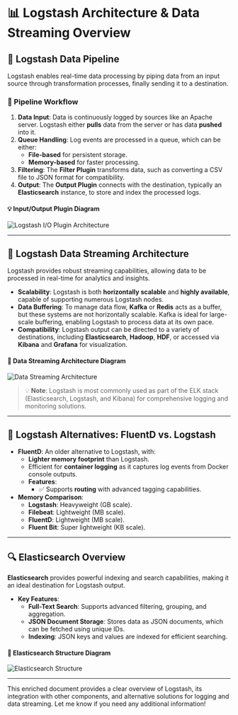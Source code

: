 
# 📊 Logstash Architecture & Data Streaming Overview

## 🚀 Logstash Data Pipeline

Logstash enables real-time data processing by piping data from an input source through transformation processes, finally sending it to a destination. 

### 🔄 Pipeline Workflow
1. **Data Input**: Data is continuously logged by sources like an Apache server. Logstash either **pulls** data from the server or has data **pushed** into it.
2. **Queue Handling**: Log events are processed in a queue, which can be either:
   - **File-based** for persistent storage.
   - **Memory-based** for faster processing.
3. **Filtering**: The **Filter Plugin** transforms data, such as converting a CSV file to JSON format for compatibility.
4. **Output**: The **Output Plugin** connects with the destination, typically an **Elasticsearch** instance, to store and index the processed logs.

#### 💡 Input/Output Plugin Diagram
![Logstash I/O Plugin Architecture](https://github.com/user-attachments/assets/4f3a3b0d-b822-4368-bb8e-b2b2b3eb0f1f)

---

## 🔄 Logstash Data Streaming Architecture 

Logstash provides robust streaming capabilities, allowing data to be processed in real-time for analytics and insights.

- **Scalability**: Logstash is both **horizontally scalable** and **highly available**, capable of supporting numerous Logstash nodes.
- **Data Buffering**: To manage data flow, **Kafka** or **Redis** acts as a buffer, but these systems are not horizontally scalable. Kafka is ideal for large-scale buffering, enabling Logstash to process data at its own pace.
- **Compatibility**: Logstash output can be directed to a variety of destinations, including **Elasticsearch**, **Hadoop**, **HDF**, or accessed via **Kibana** and **Grafana** for visualization.

#### 🔹 Data Streaming Architecture Diagram
![Data Streaming Architecture](https://github.com/user-attachments/assets/79b36fbc-49ff-4c83-a61b-3df8efe34453)

> 💡 **Note**: Logstash is most commonly used as part of the ELK stack (Elasticsearch, Logstash, and Kibana) for comprehensive logging and monitoring solutions.

---

## 🔄 Logstash Alternatives: FluentD vs. Logstash

- **FluentD**: An older alternative to Logstash, with:
  - **Lighter memory footprint** than Logstash.
  - Efficient for **container logging** as it captures log events from Docker console outputs.
  - **Features**:
    - ✅ Supports **routing** with advanced tagging capabilities.
- **Memory Comparison**:
  - **Logstash**: Heavyweight (GB scale).
  - **Filebeat**: Lightweight (MB scale).
  - **FluentD**: Lightweight (MB scale).
  - **Fluent Bit**: Super lightweight (KB scale).

---

## 🔍 Elasticsearch Overview

**Elasticsearch** provides powerful indexing and search capabilities, making it an ideal destination for Logstash output.

- **Key Features**:
  - **Full-Text Search**: Supports advanced filtering, grouping, and aggregation.
  - **JSON Document Storage**: Stores data as JSON documents, which can be fetched using unique IDs.
  - **Indexing**: JSON keys and values are indexed for efficient searching.

#### 🔹 Elasticsearch Structure Diagram
![Elasticsearch Structure](https://github.com/user-attachments/assets/bd7cbcb9-ddc2-4b3b-a331-c887bef0433c)

---

This enriched document provides a clear overview of Logstash, its integration with other components, and alternative solutions for logging and data streaming. Let me know if you need any additional information!
